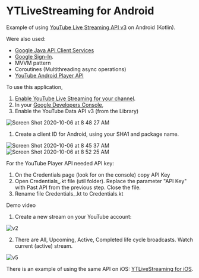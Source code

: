 # YTLiveStreaming for Android

Example of using [YouTube Live Streaming API v3](https://developers.google.com/youtube/v3/live/docs) on Android (Kotlin).

Were also used:
- [Google Java API Client Services](https://github.com/googleapis/google-api-java-client-services)
- [Google Sign-In](https://developers.google.com/identity/sign-in/android/sign-in). 
- MVVM pattern
- Coroutines (Multithreading async operations)
- [YouTube Android Player API](https://developers.google.com/youtube/android/player)

To use this application,

1. [Enable YouTube Live Streaming for your channel](https://support.google.com/youtube/answer/2474026?hl=en).
1. In your [Google Developers Console](https://console.developers.google.com),
 1. Enable the YouTube Data API v3 (from the Library)
 
![Screen Shot 2020-10-06 at 8 48 27 AM](https://user-images.githubusercontent.com/2775621/95163961-b6a7fb00-07b1-11eb-9b06-42fef871cb2f.png) 

 1. Create a client ID for Android, using your SHA1 and package name.
 
![Screen Shot 2020-10-06 at 8 45 37 AM](https://user-images.githubusercontent.com/2775621/95163944-abed6600-07b1-11eb-8e4e-c9cd1693e4a6.png)
![Screen Shot 2020-10-06 at 8 52 25 AM](https://user-images.githubusercontent.com/2775621/95163976-bc9ddc00-07b1-11eb-96ee-5540d0ab3d34.png)

 For the YouTube Player API needed API key:   
   1. On the Credentials page (look for on the console) copy API Key    
   2. Open Credentials_.kt file (util folder). Replace the parameter "API Key" with Past API from the previous step. Close the file.
   3. Rename file Credentials_.kt to Credentials.kt 

Demo  video
1. Create a new stream on your YouTube account:

![v2](https://user-images.githubusercontent.com/2775621/95176102-0f34c380-07c5-11eb-99bf-84e38c6fe781.gif)

2. There are All, Upcoming, Active, Completed life cycle broadcasts. Watch current (active) stream.

![v5](https://user-images.githubusercontent.com/2775621/95176316-62a71180-07c5-11eb-8565-71baae59234f.gif)

There is an example of using the same API on iOS: [YTLiveStreaming for iOS](https://github.com/SKrotkih/YTLiveStreaming). 
